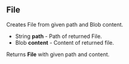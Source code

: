 ## File

Creates File from given path and Blob content.

 * String __path__ - Path of returned File.
 * Blob __content__ - Content of returned file.

Returns __File__ with given path and content.

